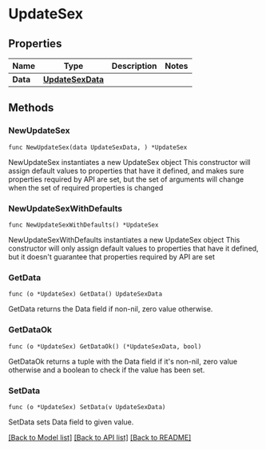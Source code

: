 # UpdateSex

## Properties

Name | Type | Description | Notes
------------ | ------------- | ------------- | -------------
**Data** | [**UpdateSexData**](UpdateSexData.md) |  | 

## Methods

### NewUpdateSex

`func NewUpdateSex(data UpdateSexData, ) *UpdateSex`

NewUpdateSex instantiates a new UpdateSex object
This constructor will assign default values to properties that have it defined,
and makes sure properties required by API are set, but the set of arguments
will change when the set of required properties is changed

### NewUpdateSexWithDefaults

`func NewUpdateSexWithDefaults() *UpdateSex`

NewUpdateSexWithDefaults instantiates a new UpdateSex object
This constructor will only assign default values to properties that have it defined,
but it doesn't guarantee that properties required by API are set

### GetData

`func (o *UpdateSex) GetData() UpdateSexData`

GetData returns the Data field if non-nil, zero value otherwise.

### GetDataOk

`func (o *UpdateSex) GetDataOk() (*UpdateSexData, bool)`

GetDataOk returns a tuple with the Data field if it's non-nil, zero value otherwise
and a boolean to check if the value has been set.

### SetData

`func (o *UpdateSex) SetData(v UpdateSexData)`

SetData sets Data field to given value.



[[Back to Model list]](../README.md#documentation-for-models) [[Back to API list]](../README.md#documentation-for-api-endpoints) [[Back to README]](../README.md)



